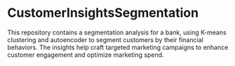 # CustomerInsightsSegmentation
This repository contains a segmentation analysis for a  bank, using K-means clustering and autoencoder to segment customers by their financial behaviors. The insights help craft targeted marketing campaigns to enhance customer engagement and optimize marketing spend.
